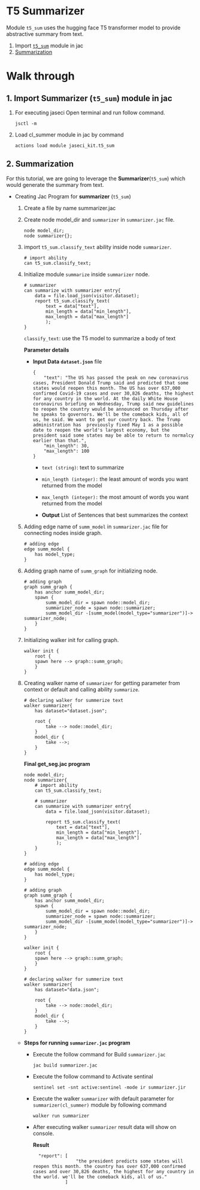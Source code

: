 # T5 Summarizer

Module `t5_sum` uses the hugging face T5 transformer model to provide abstractive summary from text.

1. Import [`t5_sum`](#1-import-summarizer-t5_sum-module-in-jac) module in jac
2. [Summarization](#2-summarization)

# **Walk through**

## **1. Import Summarizer (`t5_sum`) module in jac**
1. For executing jaseci Open terminal and run follow command.
    ```
    jsctl -m
    ```
2.  Load cl_summer module in jac by command
    ```
    actions load module jaseci_kit.t5_sum
    ```


## **2. Summarization**
For this tutorial, we are going to leverage the **Summarizer**(`t5_sum`) which would generate the summary from text. 

* Creating Jac Program for **summarizer** (`t5_sum`)

    1. Create a file by name summarizer.jac
    2. Create node model_dir and `summarizer` in `summarizer.jac` file.

        ```jac
        node model_dir;
        node summarizer{};
        ```
    3. import `t5_sum.classify_text` ability inside node `summarizer`.

        ```jac
        # import ability
        can t5_sum.classify_text;
        ```

    4. Initialize module `summarize` inside `summarizer` node.

        ```jac
        # summarizer
        can summarize with summarizer entry{
            data = file.load_json(visitor.dataset);
            report t5_sum.classify_text(
                text = data["text"],
                min_length = data["min_length"],
                max_length = data["max_length"]
                );
        }
        ```
        `classify_text`: use the T5 model to summarize a body of text

        **Parameter details**
        * **Input Data**  **`dataset.json`** file

            ```
            {
                "text": "The US has passed the peak on new coronavirus cases, President Donald Trump said and predicted that some states would reopen this month. The US has over 637,000 confirmed Covid-19 cases and over 30,826 deaths, the highest for any country in the world. At the daily White House coronavirus briefing on Wednesday, Trump said new guidelines to reopen the country would be announced on Thursday after he speaks to governors. We'll be the comeback kids, all of us, he said. We want to get our country back. The Trump administration has  previously fixed May 1 as a possible date to reopen the world's largest economy, but the president said some states may be able to return to normalcy earlier than that.",
                "min_length": 30,
                "max_length": 100
            }
            ```
            * `text (string)`: text to summarize
            * `min_length (integer):` the least amount of words you want returned from the model
            * `max_length (integer):` the most amount of words you want returned from the model

            * **Output**
            List of Sentences that best summarizes the context

    5. Adding edge name of `summ_model` in `summarizer.jac` file for connecting nodes inside graph.
        ```jac
        # adding edge
        edge summ_model {
            has model_type;
        }
        ```
    6. Adding graph name of `summ_graph` for initializing node.
        ```jac
        # adding graph
        graph summ_graph {
            has anchor summ_model_dir;
            spawn {
                summ_model_dir = spawn node::model_dir;
                summarizer_node = spawn node::summarizer;
                summ_model_dir -[summ_model(model_type="summarizer")]-> summarizer_node;
            }
        }
        ```
    7. Initializing walker init for calling graph.
        ```jac
        walker init {
            root {
            spawn here --> graph::summ_graph; 
            }
        }
        ```
    8. Creating walker name of `summarizer` for getting parameter from context or default and calling ability `summarize`.
        ```jac
        # declaring walker for summerize text
        walker summarizer{
            has dataset="dataset.json";

            root {
                take --> node::model_dir;
            }
            model_dir {
                take -->;
            }
        }
        ```
        **Final get_seg.jac program**
        ```jac
        node model_dir;
        node summarizer{
            # import ability
            can t5_sum.classify_text;

            # summarizer
            can summarize with summarizer entry{
                data = file.load_json(visitor.dataset);
                
                report t5_sum.classify_text(
                    text = data["text"],
                    min_length = data["min_length"],
                    max_length = data["max_length"]
                    );      
            }
        }

        # adding edge
        edge summ_model {
            has model_type;
        }

        # adding graph
        graph summ_graph {
            has anchor summ_model_dir;
            spawn {
                summ_model_dir = spawn node::model_dir;
                summarizer_node = spawn node::summarizer;
                summ_model_dir -[summ_model(model_type="summarizer")]-> summarizer_node;
            }
        }

        walker init {
            root {
            spawn here --> graph::summ_graph; 
            }
        }

        # declaring walker for summerize text
        walker summarizer{
            has dataset="data.json";

            root {
                take --> node::model_dir;
            }
            model_dir {
                take -->;
            }
        }
        ```
    * **Steps for running `summarizer.jac` program**

        * Execute the follow command for Build `summarizer.jac`

            ```
            jac build summarizer.jac
            ```
        * Execute the follow command to Activate sentinal

            ```
            sentinel set -snt active:sentinel -mode ir summarizer.jir
            ```
        * Execute the walker `summarizer` with default parameter for `summarizer(cl_summer)` module by following command
            ```
            walker run summarizer
            ```
        * After executing walker `summarizer` result data will show on console.

            **Result**
            ```
              "report": [
                            "the president predicts some states will reopen this month. the country has over 637,000 confirmed cases and over 30,826 deaths, the highest for any country in the world. we'll be the comeback kids, all of us."
                        ]
            ```
